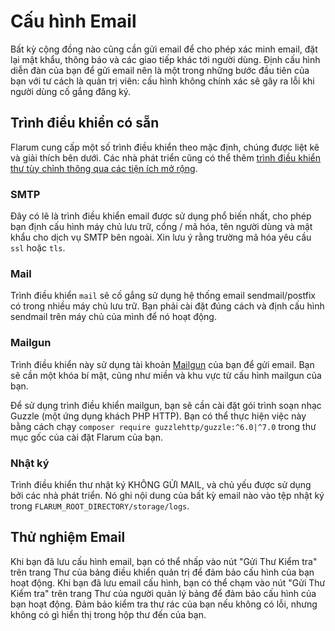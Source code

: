 # Cấu hình Email

Bất kỳ cộng đồng nào cũng cần gửi email để cho phép xác minh email, đặt lại mật khẩu, thông báo và các giao tiếp khác tới người dùng. Định cấu hình diễn đàn của bạn để gửi email nên là một trong những bước đầu tiên của bạn với tư cách là quản trị viên: cấu hình không chính xác sẽ gây ra lỗi khi người dùng cố gắng đăng ký.

## Trình điều khiển có sẵn

Flarum cung cấp một số trình điều khiển theo mặc định, chúng được liệt kê và giải thích bên dưới. Các nhà phát triển cũng có thể thêm [trình điều khiển thư tùy chỉnh thông qua các tiện ích mở rộng](extend/mail.md).

### SMTP

Đây có lẽ là trình điều khiển email được sử dụng phổ biến nhất, cho phép bạn định cấu hình máy chủ lưu trữ, cổng / mã hóa, tên người dùng và mật khẩu cho dịch vụ SMTP bên ngoài. Xin lưu ý rằng trường mã hóa yêu cầu `ssl` hoặc `tls`.

### Mail

Trình điều khiển `mail` sẽ cố gắng sử dụng hệ thống email sendmail/postfix có trong nhiều máy chủ lưu trữ. Bạn phải cài đặt đúng cách và định cấu hình sendmail trên máy chủ của mình để nó hoạt động.

### Mailgun

Trình điều khiển này sử dụng tài khoản [Mailgun](https://www.mailgun.com/) của bạn để gửi email. Bạn sẽ cần một khóa bí mật, cũng như miền và khu vực từ cấu hình mailgun của bạn.

Để sử dụng trình điều khiển mailgun, bạn sẽ cần cài đặt gói trình soạn nhạc Guzzle (một ứng dụng khách PHP HTTP). Bạn có thể thực hiện việc này bằng cách chạy `composer require guzzlehttp/guzzle:^6.0|^7.0` trong thư mục gốc của cài đặt Flarum của bạn.

### Nhật ký

Trình điều khiển thư nhật ký KHÔNG GỬI MAIL, và chủ yếu được sử dụng bởi các nhà phát triển. Nó ghi nội dung của bất kỳ email nào vào tệp nhật ký trong `FLARUM_ROOT_DIRECTORY/storage/logs`.

## Thử nghiệm Email

Khi bạn đã lưu cấu hình email, bạn có thể nhấp vào nút "Gửi Thư Kiểm tra" trên trang Thư của bảng điều khiển quản trị để đảm bảo cấu hình của bạn hoạt động. Khi bạn đã lưu email cấu hình, bạn có thể chạm vào nút "Gửi Thư Kiểm tra" trên trang Thư của người quản lý bảng để đảm bảo cấu hình của bạn hoạt động. Đảm bảo kiểm tra thư rác của bạn nếu không có lỗi, nhưng không có gì hiển thị trong hộp thư đến của bạn.
